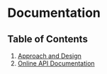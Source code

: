# Documentation

## Table of Contents

1. [Approach and Design][0]
2. [Online API Documentation][1]

[0]: APPROACH.md
[1]: https://nuodb.github.io/node-nuodb/
